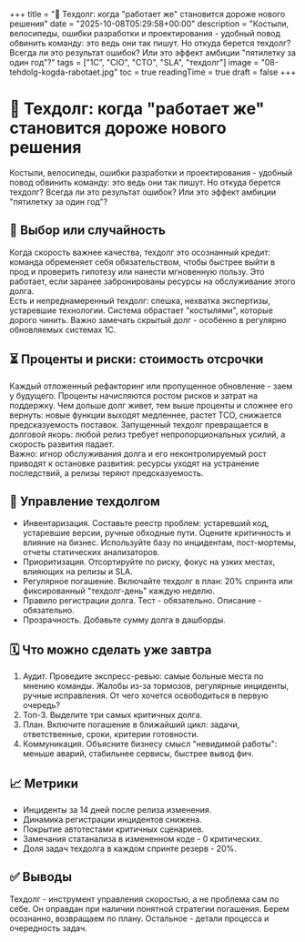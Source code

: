 +++
title = "🏦 Техдолг: когда \"работает же\" становится дороже нового решения"
date = "2025-10-08T05:29:58+00:00"
description = "Костыли, велосипеды, ошибки разработки и проектирования - удобный повод обвинить команду: это ведь они так пишут. Но откуда берется техдолг? Всегда ли это результат ошибок? Или это эффект амбиции \"пятилетку за один год\"?"
tags = ["1C", "CIO", "CTO", "SLA", "техдолг"]
image = "08-tehdolg-kogda-rabotaet.jpg"
toc = true
readingTime = true
draft = false
+++

# 🏦 Техдолг: когда "работает же" становится дороже нового решения  
Костыли, велосипеды, ошибки разработки и проектирования - удобный повод обвинить команду: это ведь они так пишут. Но откуда берется техдолг? Всегда ли это результат ошибок? Или это эффект амбиции "пятилетку за один год"?  
  
## 🤔 Выбор или случайность  
Когда скорость важнее качества, техдолг это осознанный кредит: команда обременяет себя обязательством, чтобы быстрее выйти в прод и проверить гипотезу или нанести мгновенную пользу. Это работает, если заранее забронированы ресурсы на обслуживание этого долга.  
Есть и непреднамеренный техдолг: спешка, нехватка экспертизы, устаревшие технологии. Система обрастает "костылями", которые дорого чинить. Важно замечать скрытый долг - особенно в регулярно обновляемых системах 1С.  
  
## ⏳ Проценты и риски: стоимость отсрочки  
Каждый отложенный рефакторинг или пропущенное обновление - заем у будущего. Проценты начисляются ростом рисков и затрат на поддержку. Чем дольше долг живет, тем выше проценты и сложнее его вернуть: новые функции выходят медленнее, растет TCO, снижается предсказуемость поставок. Запущенный техдолг превращается в долговой якорь: любой релиз требует непропорциональных усилий, а скорость развития падает.  
Важно: игнор обслуживания долга и его неконтролируемый рост приводят к остановке развития: ресурсы уходят на устранение последствий, а релизы теряют предсказуемость.  
  
## 🧰 Управление техдолгом  
* Инвентаризация. Составьте реестр проблем: устаревший код, устаревшие версии, ручные обходные пути. Оцените критичность и влияние на бизнес. Используйте базу по инцидентам, пост-мортемы, отчеты статических анализаторов.  
* Приоритизация. Отсортируйте по риску, фокус на узких местах, влияющих на релизы и SLA.  
* Регулярное погашение. Включайте техдолг в план: 20% спринта или фиксированный "техдолг-день" каждую неделю.  
* Правило регистрации долга. Тест - обязательно. Описание - обязательно.  
* Прозрачность. Добавьте сумму долга в дашборды.  
  
## 🗓 Что можно сделать уже завтра  
1. Аудит. Проведите экспресс-ревью: самые больные места по мнению команды. Жалобы из-за тормозов, регулярные инциденты, ручные исправления. От чего хочется освободиться в первую очередь?  
2. Топ-3. Выделите три самых критичных долга.  
3. План. Включите погашение в ближайший цикл: задачи, ответственные, сроки, критерии готовности.  
4. Коммуникация. Объясните бизнесу смысл "невидимой работы": меньше аварий, стабильнее сервисы, быстрее вывод фич.  
  
## 📈 Метрики  
* Инциденты за 14 дней после релиза изменения.  
* Динамика регистрации инцидентов снижена.  
* Покрытие автотестами критичных сценариев.  
* Замечания статанализа в измененном коде - 0 критических.  
* Доля задач техдолга в каждом спринте резерв - 20%.  
  
## ✅ Выводы  
Техдолг - инструмент управления скоростью, а не проблема сам по себе. Он оправдан при наличии понятной стратегии погашения. Берем осознанно, возвращаем по плану. Остальное - детали процесса и очередность задач.  
